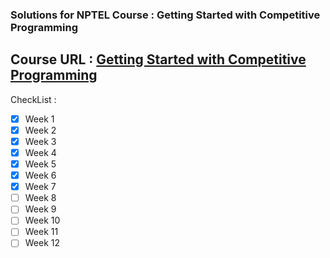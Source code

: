 ### Solutions for NPTEL Course : Getting Started with Competitive Programming  
## Course URL : [Getting Started with Competitive Programming](https://onlinecourses.nptel.ac.in/noc23_cs103/course)  
<!-- > [!NOTE] -->
<!-- >  Please use only after trying the problems on your own :upside_down_face:   -->

CheckList :  
- [x] Week 1  
- [x] Week 2  
- [x] Week 3  
- [x] Week 4  
- [x] Week 5  
- [x] Week 6  
- [x] Week 7  
- [ ] Week 8  
- [ ] Week 9  
- [ ] Week 10  
- [ ] Week 11  
- [ ] Week 12  
